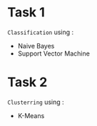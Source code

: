 # Task 1
```Classification``` using :
  - Naive Bayes
  - Support Vector Machine
  
# Task 2
```Clusterring``` using :
  - K-Means
